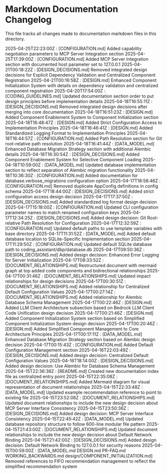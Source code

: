 # Markdown Documentation Changelog

This file tracks all changes made to documentation markdown files in this directory.

2025-04-25T22:23:00Z : [CONFIGURATION.md] Added capability negotiation parameters to MCP Server Integration section
2025-04-25T17:39:00Z : [CONFIGURATION.md] Added MCP Server Integration section with documented host parameter set to 127.0.0.1
2025-04-21T00:18:22Z : [DESIGN_DECISIONS.md] Removed integrated design decisions for Explicit Dependency Validation and Centralized Component Registration
2025-04-21T00:16:58Z : [DESIGN.md] Enhanced Component Initialization System with details on dependency validation and centralized component registration
2025-04-20T17:54:00Z : [CODING_GUIDELINES.md] Updated documentation section order to put design principles before implementation details
2025-04-18T16:55:11Z : [DESIGN_DECISIONS.md] Removed integrated design decisions after merging into core documentation
2025-04-18T16:51:23Z : [DESIGN.md] Added Component Enablement System to Component Initialization section
2025-04-18T16:48:47Z : [DESIGN.md] Added Strict Configuration Access to Implementation Principles
2025-04-18T16:46:41Z : [DESIGN.md] Added Standardized Logging Format to Implementation Principles
2025-04-18T16:44:57Z : [CONFIGURATION.md] Added Path Resolution section for Git root-relative path resolution
2025-04-18T16:41:44Z : [DATA_MODEL.md] Enhanced Database Migration Strategy section with additional Alembic details
2025-04-18T16:30:54Z : [DESIGN_DECISIONS.md] Added Component Enablement System for Selective Component Loading
2025-04-18T10:59:00Z : [DATA_MODEL.md] Updated database implementation section to reflect separation of Alembic migration functionality
2025-04-18T10:36:30Z : [CONFIGURATION.md] Added documentation for database.verbose_migrations configuration option
2025-04-17T18:58:46Z : [CONFIGURATION.md] Removed duplicate AppConfig definitions in config schema
2025-04-17T18:44:00Z : [DESIGN_DECISIONS.md] Added strict configuration access design decision
2025-04-17T17:37:50Z : [DESIGN_DECISIONS.md] Added standardized log format design decision
2025-04-17T15:18:00Z : [CONFIGURATION.md] Updated CLI configuration parameter names to match renamed configuration keys
2025-04-17T12:34:25Z : [DESIGN_DECISIONS.md] Added design decision: Git Root-relative Path Resolution for Configuration
2025-04-17T12:32:59Z : [CONFIGURATION.md] Updated default paths to use template variables with base directory
2025-04-17T11:31:52Z : [DATA_MODEL.md] Added default database location to SQLite-Specific Implementation section
2025-04-17T11:29:50Z : [CONFIGURATION.md] Updated default SQLite database path to coding_assistant/dbp/database.db
2025-04-17T09:50:36Z : [DESIGN_DECISIONS.md] Added design decision: Enhanced Error Logging for Server Initialization
2025-04-17T08:33:52Z : [DOCUMENT_RELATIONSHIPS.md] Restructured document with mermaid graph at top added code components and bidirectional relationships
2025-04-17T00:31:46Z : [DOCUMENT_RELATIONSHIPS.md] Updated impact relationships for design decisions
2025-04-17T00:30:51Z : [DOCUMENT_RELATIONSHIPS.md] Added relationship for Centralized Default Configuration Values
2025-04-17T00:27:14Z : [DOCUMENT_RELATIONSHIPS.md] Added relationship for Alembic Database Schema Management
2025-04-17T00:22:46Z : [DESIGN.md] Added LLM Client Architecture subsection based on Bedrock LLM Client Code Unification design decision
2025-04-17T00:21:46Z : [DESIGN.md] Added Component Initialization System section based on Simplified Component Initialization System design decision
2025-04-17T00:20:46Z : [DESIGN.md] Added Simplified Component Management to Core Architecture Principles
2025-04-17T00:17:11Z : [DATA_MODEL.md] Enhanced Database Migration Strategy section based on Alembic design decision
2025-04-17T00:15:43Z : [CONFIGURATION.md] Added Default Configuration Management section
2025-04-16T22:03:49Z : [DESIGN_DECISIONS.md] Added design decision: Centralized Default Configuration Values
2025-04-16T18:14:00Z : [DESIGN_DECISIONS.md] Added design decision: Use Alembic for Database Schema Management
2025-04-15T22:36:36Z : [README.md] Created new documentation index file as centralized entry point
2025-04-15T22:35:08Z : [DOCUMENT_RELATIONSHIPS.md] Added Mermaid diagram for visual representation of document relationships
2025-04-15T22:33:48Z : [DATA_MODEL.md] Updated example recommendation reference to point to existing file
2025-04-15T23:52:08Z : [DOCUMENT_RELATIONSHIPS.md] Updated document relationships to include the new design decision about MCP Server Interface Consistency
2025-04-15T23:50:36Z : [DESIGN_DECISIONS.md] Added design decision: MCP Server Interface Consistency
2025-04-15T22:45:42Z : [DATA_MODEL.md] Updated database repository structure to follow 600-line modular file pattern
2025-04-15T21:43:00Z : [DOCUMENT_RELATIONSHIPS.md] Updated document relationships to include the new design decision about Default Network Binding
2025-04-15T21:42:00Z : [DESIGN_DECISIONS.md] Added design decision: Default Network Binding to 127.0.0.1 for security reasons
2025-04-15T00:59:00Z : [DATA_MODEL.md DESIGN.md PR-FAQ.md WORKING_BACKWARDS.md design/COMPONENT_INITIALIZATION.md] Removed references to FIFO recommendation management to reflect the simplified recommendation system
